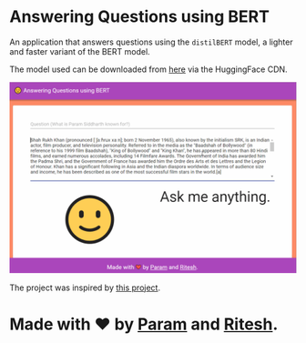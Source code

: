 # Answering Questions using BERT
An application that answers questions using the `distilBERT` model,
a lighter and faster variant of the BERT model.

The model used can be downloaded from [here](https://cdn.huggingface.co/distilbert-base-cased-distilled-squad-tf_model.h5)
via the HuggingFace CDN.

![Screen capture of the application](docs/bert.gif)

The project was inspired by
[this project](https://github.com/pirwlan/Question-Answering-with-BERT).

# Made with ❤ by [Param](https://www.paramsid.com/) and [Ritesh](https://github.com/DARK-art108).